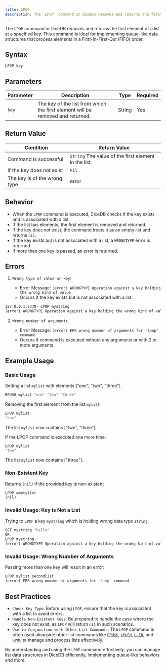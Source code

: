 ```yaml
---
title: LPOP
description: The `LPOP` command in DiceDB removes and returns the first element of a list at a specified key. This command is ideal for implementing queue-like data structures that process elements in a First-In-First-Out (FIFO) order.
---
```


The `LPOP` command in DiceDB removes and returns the first element of a list at a specified key. This command is ideal for implementing queue-like data structures that process elements in a First-In-First-Out (FIFO) order.

## Syntax

```bash
LPOP key
```

## Parameters

| Parameter | Description                                                                    | Type   | Required |
| --------- | ------------------------------------------------------------------------------ | ------ | -------- |
| `key`     | The key of the list from which the first element will be removed and returned. | String | Yes      |

## Return Value

| Condition                    | Return Value                                         |
| ---------------------------- | ---------------------------------------------------- |
| Command is successful        | `String` The value of the first element in the list. |
| If the key does not exist    | `nil`                                                |
| The key is of the wrong type | error                                                |

## Behavior

- When the `LPOP` command is executed, DiceDB checks if the key exists and is associated with a list.
- If the list has elements, the first element is removed and returned.
- If the key does not exist, the command treats it as an empty list and returns `nil`.
- If the key exists but is not associated with a list, a `WRONGTYPE` error is returned.
- If more than one key is passed, an error is returned.

## Errors

1. `Wrong type of value or key`:

   - Error Message: `(error) WRONGTYPE Operation against a key holding the wrong kind of value`
   - Occurs if the key exists but is not associated with a list.

```bash
127.0.0.1:7379> LPOP mystring
(error) WRONGTYPE Operation against a key holding the wrong kind of value
```

2. `Wrong number of arguments`

   - Error Message: `(error) ERR wrong number of arguments for 'lpop' command`
   - Occurs if command is executed without any arguments or with 2 or more arguments

## Example Usage

### Basic Usage

Setting a list `mylist` with elements \["one", "two", "three"\].

```bash
RPUSH mylist "one" "two" "three"
```

Removing the first element from the list `mylist`

```bash
LPOP mylist
"one"
```

The list `mylist` now contains \["two", "three"\].

If the LPOP command is executed one more time:

```bash
LPOP mylist
"two"
```

The list `mylist` now contains \["three"\].

### Non-Existent Key

Returns `(nil)` if the provided key is non-existent

```bash
LPOP emptylist
(nil)
```

### Invalid Usage: Key is Not a List

Trying to `LPOP` a key `mystring` which is holding wrong data type `string`.

```bash
SET mystring "hello"
OK
LPOP mystring
(error) WRONGTYPE Operation against a key holding the wrong kind of value
```

### Invalid Usage: Wrong Number of Arguments

Passing more than one key will result in an error:

```bash
LPOP mylist secondlist
(error) ERR wrong number of arguments for 'lpop' command
```

## Best Practices

- `Check Key Type`: Before using `LPOP`, ensure that the key is associated with a list to avoid errors.
- `Handle Non-Existent Keys`: Be prepared to handle the case where the key does not exist, as `LPOP` will return `nil` in such scenarios.
- `Use in Conjunction with Other List Commands`: The `LPOP` command is often used alongside other list commands like [`RPUSH`](/commands/rpush), [`LPUSH`](/commands/lpush), [`LLEN`](/commands/llen), and [`RPOP`](/commands/rpop) to manage and process lists effectively.

By understanding and using the `LPOP` command effectively, you can manage list data structures in DiceDB efficiently, implementing queue-like behaviors and more.